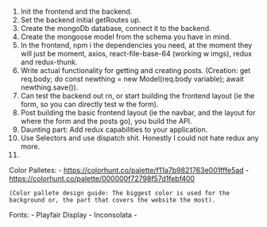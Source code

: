1. Init the frontend and the backend. 
2. Set the backend initial getRoutes up. 
3. Create the mongoDb database, connect it to the backend. 
4. Create the mongoose model from the schema you have in mind. 
5. In the frontend, npm i the dependencies you need, at the moment they will just be moment, axios, react-file-base-64 (working w imgs), redux and redux-thunk. 
6. Write actual functionality for getting and creating posts. (Creation: get req.body; do const newthing = new Model(req.body variable); await newthing.save()). 
7. Can test the backend out rn, or start building the frontend layout (ie the form, so you can directly test w the form). 
8. Post building the basic frontend layout (ie the navbar, and the layout for where the form and the posts go), you build the API. 
9. Daunting part: Add redux capabilities to your application. 
10. Use Selectors and use dispatch shit. Honestly I could not hate redux any more. 
11. 








Color Palletes: 
    - https://colorhunt.co/palette/f11a7b9821763e001fffe5ad
    - https://colorhunt.co/palette/000000f72798f57d1febf400

    (Color pallete design guide: The biggest color is used for the background or, the part that covers the website the most). 


Fonts: 
    - Playfair Display
    - Inconsolata
    - 